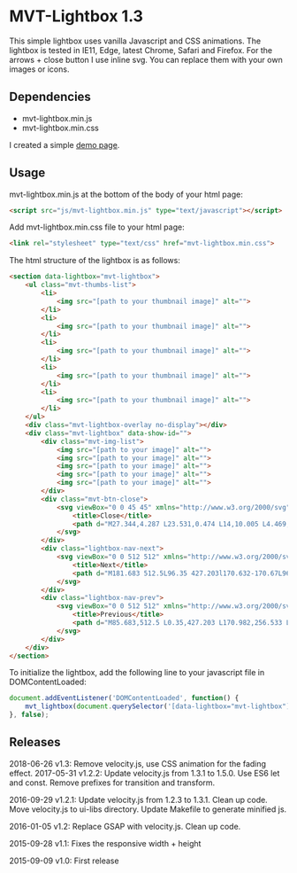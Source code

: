 # MVT-Lightbox 1.3

This simple lightbox uses vanilla Javascript and CSS animations. The lightbox is tested in IE11, Edge, latest Chrome, Safari and Firefox.
For the arrows + close button I use inline svg. You can replace them with your own images or icons.

## Dependencies

- mvt-lightbox.min.js
- mvt-lightbox.min.css

I created a simple [demo page](http://www.mirellavanteulingen.nl/demos/lightbox/).

## Usage

mvt-lightbox.min.js at the bottom of the body of your html page:
```html
<script src="js/mvt-lightbox.min.js" type="text/javascript"></script>
```

Add mvt-lightbox.min.css file to your html page:
```html
<link rel="stylesheet" type="text/css" href="mvt-lightbox.min.css">
```

The html structure of the lightbox is as follows:
```html
<section data-lightbox="mvt-lightbox">
    <ul class="mvt-thumbs-list">
        <li>
            <img src="[path to your thumbnail image]" alt="">
        </li>
        <li>
            <img src="[path to your thumbnail image]" alt="">
        </li>
        <li>
            <img src="[path to your thumbnail image]" alt="">
        </li>
        <li>
            <img src="[path to your thumbnail image]" alt="">
        </li>
        <li>
            <img src="[path to your thumbnail image]" alt="">
        </li>
    </ul>
    <div class="mvt-lightbox-overlay no-display"></div>
    <div class="mvt-lightbox" data-show-id="">
        <div class="mvt-img-list">
            <img src="[path to your image]" alt="">
            <img src="[path to your image]" alt="">
            <img src="[path to your image]" alt="">
            <img src="[path to your image]" alt="">
            <img src="[path to your image]" alt="">
        </div>
        <div class="mvt-btn-close">
            <svg viewBox="0 0 45 45" xmlns="http://www.w3.org/2000/svg">
                <title>Close</title>
                <path d="M27.344,4.287 L23.531,0.474 L14,10.005 L4.469,0.474 L0.656,4.287 L10.187,13.818 L0.656,23.349 L4.469,27.162 L14,17.631 L23.531,27.162 L27.344,23.349 L17.813,13.818 L27.344,4.287 Z"></path>
            </svg>
        </div>
        <div class="lightbox-nav-next">
            <svg viewBox="0 0 512 512" xmlns="http://www.w3.org/2000/svg">
                <title>Next</title>
                <path d="M181.683 512.5L96.35 427.203l170.632-170.67L96.352 85.868 181.68.5 437.65 256.534 181.682 512.5z" />
            </svg>
        </div>
        <div class="lightbox-nav-prev">
            <svg viewBox="0 0 512 512" xmlns="http://www.w3.org/2000/svg">
                <title>Previous</title>
                <path d="M85.683,512.5 L0.35,427.203 L170.982,256.533 L0.352,85.868 L85.68,0.5 L341.65,256.534 L85.682,512.5 L85.683,512.5 Z" transform="translate(171.000000, 256.500000) scale(-1, 1) translate(-171.000000, -256.500000) "/>
            </svg>
        </div>
    </div>
</section>
```

To initialize the lightbox, add the following line to your javascript file in DOMContentLoaded:
```js
document.addEventListener('DOMContentLoaded', function() {
    mvt_lightbox(document.querySelector('[data-lightbox="mvt-lightbox"]'));
}, false);
```

## Releases
2018-06-26 v1.3: Remove velocity.js, use CSS animation for the fading effect.
2017-05-31 v1.2.2: Update velocity.js from 1.3.1 to 1.5.0. Use ES6 let and const. Remove prefixes for transition and transform.

2016-09-29 v1.2.1: Update velocity.js from 1.2.3 to 1.3.1. Clean up code. Move
velocity.js to ui-libs directory. Update Makefile to generate minified js.

2016-01-05 v1.2: Replace GSAP with velocity.js. Clean up code.

2015-09-28 v1.1: Fixes the responsive width + height

2015-09-09 v1.0: First release
